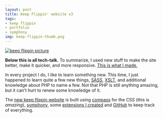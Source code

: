 ```yaml
--- 
layout: post
title: Keep Flippin' website v3
tags: 
- keep flippin
- portfolio
- symphony
img: keep-flippin-thumb.png
---
```

<a href="http://tesoriere.com/images/assets/2009/6/15/Picture_1.png" rel="portfolio"><img alt="keep flippin picture" title="project picture" src="http://tesoriere.com/images/assets/2009/6/15/Picture_1.png" title="keep flippin website" alt="keep flippin website"></a>

<b>Below this is all tech-talk.</b> To summarize, I used new stuff to make the site better, make it quicker, and more responsive. <a href="http://keepflippin.com">This is what I made.</a>

In every project I do, I like to learn something new. This time, I just happened to learn quite a few new things, <a href="http://haml.hamptoncatlin.com/docs/rdoc/classes/Sass.html">SASS</a>, <a href="http://www.w3.org/TR/xslt">XSLT</a>, and additional knowledge about PHP to name a few. Not that PHP is still anything amazing, but it can't hurt to renew some knowledge of it.

The <a href="http://keepflippin.com">new keep flippin website</a> is built using <a href="http://compass-style.org/">compass</a> for the CSS (this is <em>amazing</em>), <a href="http://symphony-cms.com">symphony</a>, some <a href="http://tesoriere.com/tags/symphony%20extension">extensions I created</a> and <a href="http://github.com/scottkf">GitHub</a> to keep track of everything.
				
